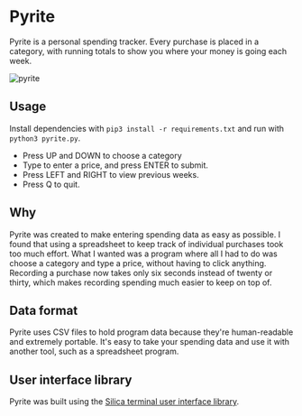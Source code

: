 # Pyrite

Pyrite is a personal spending tracker. Every purchase is placed in a category, with running totals to show you where your money is going each week.

![pyrite](https://i.imgur.com/w0Zz9PV.png)


## Usage
Install dependencies with `pip3 install -r requirements.txt` and run with `python3 pyrite.py`. 
- Press UP and DOWN to choose a category
- Type to enter a price, and press ENTER to submit. 
- Press LEFT and RIGHT to view previous weeks.
- Press Q to quit.

## Why

Pyrite was created to make entering spending data as easy as possible. I found that using a spreadsheet to keep track of individual purchases took too much effort. What I wanted was a program where all I had to do was choose a category and type a price, without having to click anything. Recording a purchase now takes only six seconds instead of twenty or thirty, which makes recording spending much easier to keep on top of.

## Data format

Pyrite uses CSV files to hold program data because they're human-readable and extremely portable. It's easy to take your spending data and use it with another tool, such as a spreadsheet program. 

## User interface library

Pyrite was built using the [Silica terminal user interface library](https://github.com/benbridle/swm).